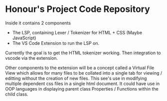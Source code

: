# Honour's Project Code Repository

Inside it contains 2 components

* The LSP, containing Lexer / Tokenizer for HTML + CSS (Maybe JavaScript)
* The VS Code Extension to run the LSP on.

Currently the goal is to get the HTML tokenizer working. Then integration to vscode via the extension. 


Other components to the extension will be a concept called a Virtual File View which allows for many files to be collated into a single tab for viewing / editting without the creation of new files.
This see's use in modifying multiple dependent css files in a single html document.
It could have use in OOP languages in displaying parent class Properties / Functions within the child class.
